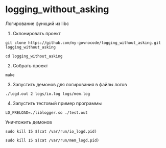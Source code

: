 # logging_without_asking
Логирование функций из libc

1) Склонировать проект
```
git clone https://github.com/my-govnocode/logging_without_asking.git logging_without_asking

cd logging_without_asking
```

2) Собрать проект
```
make
```

3) Запустить демонов для логирования в файлы логов
```
./logd.out 2 logs/io.log logs/mem.log
```

4) Запустить тестовый пример программы
```
LD_PRELOAD=./liblogger.so ./test.out
```

Уничтожить демонов

```
sudo kill 15 $(cat /var/run/io_logd.pid)
```

```
sudo kill 15 $(cat /var/run/mem_logd.pid)
```